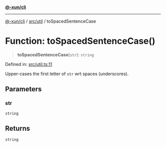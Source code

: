 [**@-xun/cli**](../../../README.md)

***

[@-xun/cli](../../../README.md) / [src/util](../README.md) / toSpacedSentenceCase

# Function: toSpacedSentenceCase()

> **toSpacedSentenceCase**(`str`): `string`

Defined in: [src/util.ts:11](https://github.com/Xunnamius/cli-utils/blob/dd8d74def9fbb70e45b008f545cfdb5eac2fb4d4/src/util.ts#L11)

Upper-cases the first letter of `str` wrt spaces (underscores).

## Parameters

### str

`string`

## Returns

`string`
